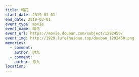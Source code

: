 ```yaml
---
title: 暗花
start_date: 2019-03-01
end_date: 2019-03-01
event_type: movie
event_name: 暗花
event_url: https://movie.douban.com/subject/1292450/
event_img: http://1929.lufeihaidao.top/douban_1292450.png
memories:
  - comment: 
    author: 时九
  - comment: 
    author: 念九
location: 
---
```

